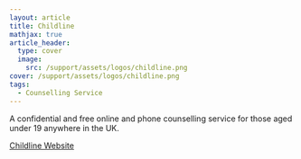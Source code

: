 ```yaml
---
layout: article
title: Childline
mathjax: true
article_header:
  type: cover
  image:
    src: /support/assets/logos/childline.png
cover: /support/assets/logos/childline.png
tags:
  - Counselling Service
---
```


A confidential and free online and phone counselling service for those aged under 19 anywhere in the UK.

[Childline Website](http://www.childline.org.uk/)
